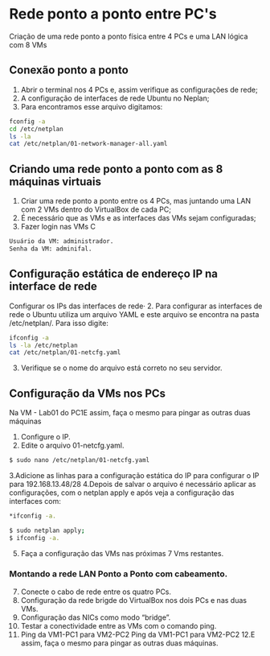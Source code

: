 <h1 align="left"> Rede ponto a ponto entre PC's</h1>

 Criação de uma rede ponto a ponto física entre 4 PCs e uma LAN lógica com 8 VMs

 ## Conexão ponto a ponto
 
1. Abrir o terminal nos 4 PCs e, assim verifique as configurações de rede;
2. A configuração de interfaces de rede Ubuntu no Neplan;
3. Para encontramos esse arquivo digitamos: 
```bash
fconfig -a
cd /etc/netplan
ls -la 
cat /etc/netplan/01-network-manager-all.yaml
   ```
## Criando uma rede ponto a ponto com as 8 máquinas virtuais
1. Criar uma rede ponto a ponto entre os 4 PCs, mas juntando uma LAN com 2 VMs dentro do VirtualBox de cada PC;
2. É necessário que as VMs e as interfaces das VMs sejam configuradas;
3. Fazer login nas VMs C
```bash
Usuário da VM: administrador.
Senha da VM: adminifal.
   ```
## Configuração estática de endereço IP na interface de rede
 Configurar os IPs das interfaces de rede·
2. Para configurar as interfaces de rede o Ubuntu utiliza um arquivo YAML e este arquivo se encontra na pasta /etc/netplan/. Para isso digite:

```bash
ifconfig -a
ls -la /etc/netplan
cat /etc/netplan/01-netcfg.yaml
```
3. Verifique se o nome do arquivo está correto no seu servidor.
   
## Configuração da VMs nos PCs
Na VM - Lab01 do PC1E assim, faça o mesmo para pingar as outras duas máquinas

1. Configure o IP.
2. Edite o arquivo 01-netcfg.yaml.
```bash
$ sudo nano /etc/netplan/01-netcfg.yaml
```
3.Adicione as linhas para a configuração estática do IP para configurar o IP para 192.168.13.48/28
4.Depois de salvar o arquivo é necessário aplicar as configurações, com o netplan apply e após veja a configuração das interfaces com:
```bash
*ifconfig -a.
```
```bash
$ sudo netplan apply;
$ ifconfig -a.
```
5. Faça a configuração das VMs nas próximas 7 Vms restantes.
### Montando a rede LAN Ponto a Ponto com cabeamento.
7. Conecte o cabo de rede entre os quatro PCs.
8. Configuração da rede brigde do VirtualBox nos dois PCs e nas duas VMs.
9. Configuração das NICs como modo “bridge”.
10. Testar a conectividade entre as VMs com o comando ping.
11. Ping da VM1-PC1 para VM2-PC2
    Ping da VM1-PC1 para VM2-PC2
12.E assim, faça o mesmo para pingar as outras duas máquinas.






     



